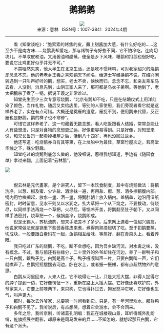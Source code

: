 # <center>鹅鹅鹅</center> 

<div align=center><img src="http://fslib.vip.qikan.cn/img.ashx?key=%d7%f7%d5%df%a3%ba%c4%cf%d4%da%c4%cf%b7%bd"></div> 

<center>来源：意林   ISSN号：1007-3841   2024年4期</center> 


* * *


　　看《知堂谈吃》：“脆索索的烤焦的皮，蘸上甜酱加大葱，有什么好吃的……这至少不是南方味……烧鹅我却爱吃，那与烤鸭子有好些不同，它不怕冷吃，连肉切块儿，不单取皮和油，又用酱油和醋蘸，便全是乡下风味，糟鹅和扣鹅也很好吃，要说它比鸡更好似乎并无不可。”  
　　不禁哑然失笑，他大半生在北京生活，还是吃不惯烤鸭，可对老家绍兴的烧鹅却念念不忘。他的老老乡王羲之喜欢鹅天下闻名，给道士写经换鹅不说，在绍兴闲转遇到一只叫声好听的鹅，想买，老太不卖，怏怏而归。念念不忘，和亲友乘车马去看，人没到，消息先到，山阴王家人来了，那可都是乌衣子弟啊。等他到了，老太把鹅杀了煮了一锅，据说王羲之非常难过。  
　　知堂先生至少三次专意写烧鹅，“北京有鹅却不吃，只是在结婚仪式上用洋红染了颜色，当作礼物，随后又卖给店里，等别的人家使用，我们旁观者看它就是这样养老了，实在有点可惜。大概还是奠雁的遗意，雁捉不到，便用鹅来代替，反正雁也是野鹅，鹅的样子也不寒碜”。  
　　可惜它这样养老了，这一句藏着无数念想。看人吃饭跟看人结婚，常常总能让人有些想法，只是对食物的念想更辽远，好像更容易得到。只是好像，对知堂来说，和兄长鲁迅一起卖掉祖屋之后，活到八十四岁，再也没回过故乡。  
　　他还写道：吃烧鹅亦自有其等第，在上坟船中为最佳，草窗竹屋次之，若高堂华烛之下，殊少野趣。  
　　知堂吃过的烧鹅到底怎么做的，他没细说，惹得我想知道，手边有《随园食单》拿过来翻，上面记着“云林鹅”。

![](http://img.resource.qikan.cn/markvip/qkimages/yili/yili202404/yili20240447-1-l.jpg)

  
<br>　　倪云林是元代畫家，是个讲究人，留下一本饮食制度，其中有烧鹅做法：将鹅洗净，以葱、椒及蜜、少许盐、酒涂抹一遍，再用盐、椒、葱、酒多擦鹅腹内部。锅内用竹棒搁起，放水一盏、酒一盏，将鹅肚朝上放入锅内。盖锅盖，边沿用湿纸密封，时时留意，见水干则又以水润之。扎大草把一个从下烧之，不要拨动，待烧尽，以同样手法再烧一个草把。火尽后，等锅冷开盖，将鹅翻至肚子朝下。又以同样手法密封，烧草把一个，候锅盖冷，烧鹅即成。  
　　倪是无锡人，苏杭流韵，想来手法差不了多少。后来网上遇着一位绍兴朋友，他说家常做法就是锅里下些茴香陈皮来煮，煮得肉熟捞起切了吃。至于扣鹅要蒸，切成块，一般要跟白鲞码在一起，鱼鹅相互给味，等蒸好，翻在青菜头上，看着养眼。  
　　我只吃过广东的烧鹅，不吃，断不会想吃，因为吾乡缺河流，对水禽之味，没有概念。不过，我与鹅还有些缘分，二十里外的外爷却住在河边，养了一群鸭子和一只白鹅，跟鸭子比，白鹅是高个子。鸭子嘎嘎叫声一片，只要白鹅叫一声，它们就噤声了。白鹅摇摇摆摆去河边，卧在水上，或者振一振翅，都有点超然物外的意思。  
　　白鹅从河里回来，人来人往，它不晓得让一让，只是大摇大摆，非得人捉得它的脖子提到一边，它好像愣怔一下，重新在路上大摇大摆。它好像还喜欢护院，外爷家来人，它要上前啄两下，来只狗，它也得扑过去，狗发怒冲它吠，它好像也生气，叫声更大。  
　　那时，每次去外爷家，总要第一时间看到它。只是，有一年河里涨水，那群鸭子和白鹅不见了。我听说后，有点想哭，想着它会游水，会不会回来。  
　　多年之后，我听京剧，听诸葛孔明唱：我正在城楼观山景，耳听得城外乱纷纷，旌旗招展空翻影，却原来是司马发来的兵……不知怎的，就想起那只白鹅，它有这个派头。